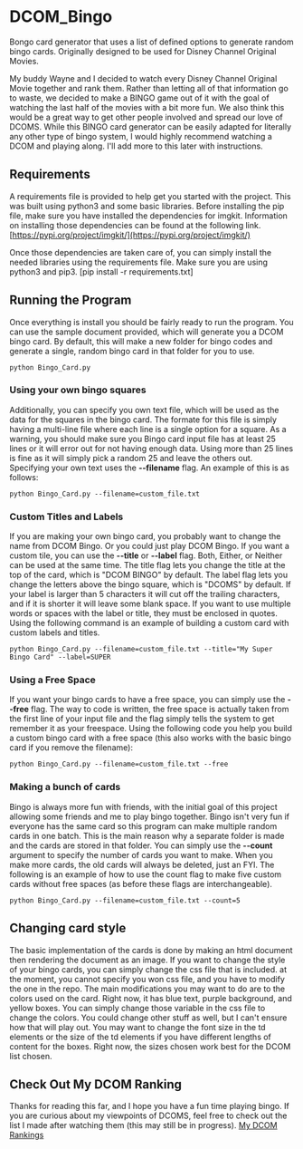 # DCOM_Bingo

Bongo card generator that uses a list of defined options to generate random bingo cards. Originally designed to be used for Disney Channel Original Movies.

My buddy Wayne and I decided to watch every Disney Channel Original Movie together and rank them. Rather than letting all of that information go to waste, we decided to make a BINGO game out of it with the goal of watching the last half of the movies with a bit more fun. We also think this would be a great way to get other people involved and spread our love of DCOMS. While this BINGO card generator can be easily adapted for literally any other type of bingo system, I would highly recommend watching a DCOM and playing along. I'll add more to this later with instructions. 

## Requirements

A requirements file is provided to help get you started with the project. This was built using python3 and some basic libraries. Before installing the pip file, make sure you have installed the dependencies for imgkit. Information on installing those dependencies can be found at the following link. 
[https://pypi.org/project/imgkit/](https://pypi.org/project/imgkit/)

Once those dependencies are taken care of, you can simply install the needed libraries using the requirements file. Make sure you are using python3 and pip3. 
[pip install -r requirements.txt]

## Running the Program

Once everything is install you should be fairly ready to run the program. You can use the sample document provided, which will generate you a DCOM bingo card. By default, this will make a new folder for bingo codes and generate a single, random bingo card in that folder for you to use. 
```
python Bingo_Card.py
```

### Using your own bingo squares

Additionally, you can specify you own text file, which will be used as the data for the squares in the bingo card. The formate for this file is simply having a multi-line file where each line is a single option for a square. As a warning, you should make sure you Bingo card input file has at least 25 lines or it will error out for not having enough data. Using more than 25 lines is fine as it will simply pick a random 25 and leave the others out. Specifying your own text uses the **--filename** flag. An example of this is as follows:
```
python Bingo_Card.py --filename=custom_file.txt
```

### Custom Titles and Labels

If you are making your own bingo card, you probably want to change the name from DCOM Bingo. Or you could just play DCOM Bingo. If you want a custom tile, you can use the **--title** or **--label** flag. Both, Either, or Neither can be used at the same time. The title flag lets you change the title at the top of the card, which is "DCOM BINGO" by default. The label flag lets you change the letters above the bingo square, which is "DCOMS" by default. If your label is larger than 5 characters it will cut off the trailing characters, and if it is shorter it will leave some blank space. If you want to use multiple words or spaces with the label or title, they must be enclosed in quotes. Using the following command is an example of building a custom card with custom labels and titles. 
```
python Bingo_Card.py --filename=custom_file.txt --title="My Super Bingo Card" --label=SUPER
```

### Using a Free Space

If you want your bingo cards to have a free space, you can simply use the **--free** flag. The way to code is written, the free space is actually taken from the first line of your input file and the flag simply tells the system to get remember it as your freespace. Using the following code you help you build a custom bingo card with a free space (this also works with the basic bingo card if you remove the filename):
```
python Bingo_Card.py --filename=custom_file.txt --free 
```

### Making a bunch of cards

Bingo is always more fun with friends, with the initial goal of this project allowing some friends and me to play bingo together. Bingo isn't very fun if everyone has the same card so this program can make multiple random cards in one batch. This is the main reason why a separate folder is made and the cards are stored in that folder. You can simply use the **--count** argument to specify the number of cards you want to make. When you make more cards, the old cards will always be deleted, just an FYI. The following is an example of how to use the count flag to make five custom cards without free spaces (as before these flags are interchangeable).
```
python Bingo_Card.py --filename=custom_file.txt --count=5
```

## Changing card style
The basic implementation of the cards is done by making an html document then rendering the document as an image. If you want to change the style of your bingo cards, you can simply change the css file that is included. at the moment, you cannot specify you won css file, and you have to modify the one in the repo. The main modifications you may want to do are to the colors used on the card. Right now, it has blue text, purple background, and yellow boxes. You can simply change those variable in the css file to change the colors. You could change other stuff as well, but I can't ensure how that will play out. You may want to change the font size in the td elements or the size of the td elements if you have different lengths of content for the boxes. Right now, the sizes chosen work best for the DCOM list chosen. 

## Check Out My DCOM Ranking
Thanks for reading this far, and I hope you have a fun time playing bingo. If you are curious about my viewpoints of DCOMS, feel free to check out the list I made after watching them (this may still be in progress). [My DCOM Rankings](https://boxd.it/cuNjA)